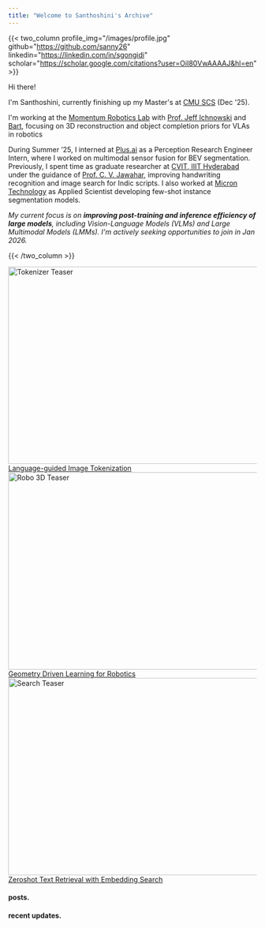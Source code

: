 ```yaml
---
title: "Welcome to Santhoshini's Archive"
---
```


{{< two_column 
    profile_img="/images/profile.jpg" 
    github="https://github.com/sanny26" 
    linkedin="https://linkedin.com/in/sgongidi" 
    scholar="https://scholar.google.com/citations?user=OiI80VwAAAAJ&hl=en"
    >}}

Hi there! 

I'm Santhoshini, currently finishing up my Master's at [CMU SCS](https://www.ri.cmu.edu/) (Dec '25).  

I'm working at the [Momentum Robotics Lab](https://github.com/momentum-robotics-lab) with [Prof. Jeff Ichnowski](https://ichnow.ski/) and [Bart](https://www.bart-ai.com/), focusing on 3D reconstruction and object completion priors for VLAs in robotics

During Summer ’25, I interned at [Plus.ai](https://plus.ai/) as a Perception Research Engineer Intern, where I worked on multimodal sensor fusion for BEV segmentation. Previously, I spent time as graduate researcher at [CVIT, IIIT Hyderabad](https://cvit.iiit.ac.in/) under the guidance of [Prof. C. V. Jawahar](https://scholar.google.com/citations?user=U9dH-DoAAAAJ&hl=en), improving handwriting recognition and image search for Indic scripts. I also worked at [Micron Technology](https://www.micron.com/) as Applied Scientist developing few-shot instance segmentation models.

*My current focus is on **improving post-training and inference efficiency of large models**, including Vision-Language Models (VLMs) and Large Multimodal Models (LMMs). I'm actively seeking opportunities to join in Jan 2026.*

{{< /two_column >}}

<div class="scroll-container">
  <a href="/posts/imtok/" class="carousel-item" title="Language-guided Image Tokenization - CMU Research 2025">
    <img src="/images/tok.png" alt="Tokenizer Teaser" width="600" height="400">
    <div class="hover-text">Language-guided Image Tokenization</div>
  </a>
  
  <a href="/posts/mast3r/" class="carousel-item" title="360° Scene Generation for Robotics - CMU Research 2025">
    <img src="/images/robomast3r.png" alt="Robo 3D Teaser" width="600" height="400">
    <div class="hover-text">Geometry Driven Learning for Robotics</div>
  </a>

  <a href="https://cvit.iiit.ac.in/research/projects/cvit-projects/hw-search" class="carousel-item" title="Zeroshot Text Retrieval with Embedding Search - ICDAR 2021">
    <img src="/images/hwsearch.gif" alt="Search Teaser" width="600" height="400">
    <div class="hover-text">Zeroshot Text Retrieval with Embedding Search</div>
  </a>

</div>

#### posts.

#### recent updates.






